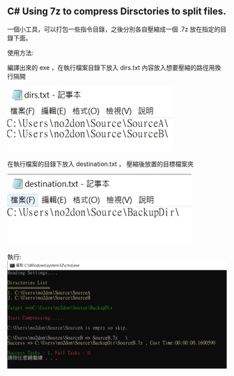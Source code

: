 ## C# Using 7z to compress Dirsctories to split files.

一個小工具，可以打包一些指令目錄，之後分別各自壓縮成一個 .7z 放在指定的目錄下面。

使用方法:

編譯出來的 exe ，在執行檔案目錄下放入 dirs.txt 內容放入想要壓縮的路徑用換行隔開


![alt 預覽](https://github.com/donma/7zdirtofile/blob/master/snap1596437976.jpg?raw=true)

在執行檔案的目錄下放入 destination.txt ， 壓縮後放置的目標檔案夾

![alt 預覽](https://github.com/donma/7zdirtofile/blob/master/snap1596437992.jpg?raw=true)

執行:
![alt 預覽](https://github.com/donma/7zdirtofile/blob/master/snap1596436161.jpg?raw=true)

  
  
 
 


